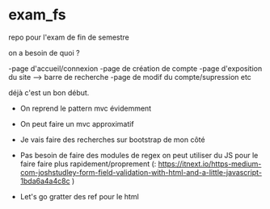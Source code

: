 # exam_fs
repo pour l'exam de fin de semestre 

on a besoin de quoi ? 

-page d'accueil/connexion
-page de création de compte 
-page d'exposition du site --> barre de recherche 
-page de modif du compte/supression etc  

déjà c'est un bon début. 

- On reprend le pattern mvc évidemment 
- On peut faire un mvc approximatif 
- Je vais faire des recherches sur bootstrap de mon côté 
- Pas besoin de faire des modules de regex on peut utiliser du JS pour le faire faire plus rapidement/proprement (: https://itnext.io/https-medium-com-joshstudley-form-field-validation-with-html-and-a-little-javascript-1bda6a4a4c8c )

- Let's go gratter des ref pour le html